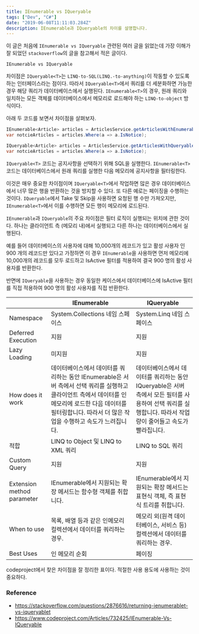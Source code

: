 ```yaml
---
title: IEnumerable vs IQueryable
tags: ["Dev", "C#"]
date: "2019-06-08T11:11:03.284Z"
description: IEnumerable과 IQueryable의 차이를 설명합니다.
---
```


이 글은 처음에 `IEnumerable vs IQueryable` 관련된 여러 글을 읽었는데 가장 이해가 잘 되었던 `stackoverflow`의 글을 참고해서 적은 글이다.

`IEnumerable vs IQueryable`

차이점은 `IQueryable<T>`는 `LINQ-to-SQL(LINQ.-to-anything)`이 작동할 수 있도록 하는 인터페이스라는 점이다. 따라서 `IQueryable<T>`에서 쿼리를 더 세분화하면 가능한 경우 해당 쿼리가 데이터베이스에서 실행된다.
`IEnumerable<T>`의 경우, 원래 쿼리와 일치하는 모든 객체를 데이터베이스에서 메모리로 로드해야 하는 `LINQ-to-object` 방식이다.

아래 두 코드를 보면서 차이점을 살펴보자.

```csharp
IEnumerable<Article> articles = ArticlesService.getArticlesWithEnumerable();
var notcieArticles = articles.Where(a => a.IsNotice);
```

```csharp
IQueryable<Article> articles = ArticlesService.getArticlesWithQueryable();
var notcieArticles = articles.Where(a => a.IsNotice);
```

`IQueryable<T>` 코드는 공지사항을 선택하기 위해 SQL을 실행한다. `IEnumerable<T>` 코드는 데이터베이스에서 원래 쿼리를 실행한 다음 메모리에 공지사항을 필터링한다.

이것은 매우 중요한 차이점이며 `IQueryable<T>`에서 작업하면 많은 경우 데이터베이스에서 너무 많은 행을 반환하는 것을 방지할 수 있다.
또 다른 예로는 페이징을 수행하는 것이다. `IQueryable`에서 Take 및 Skip을 사용하면 요청된 행 수만 가져오지만, `IEnumerable<T>`에서 이를 수행하면 모든 행이 메모리에 로드된다.

`IEnumerable`과 `IQueryable`의 주요 차이점은 필터 로직이 실행되는 위치에 관한 것이다. 하나는 클라이언트 측 (메모리 내)에서 실행되고 다른 하나는 데이터베이스에서 실행된다.

예를 들어 데이터베이스의 사용자에 대해 10,000개의 레코드가 있고 활성 사용자 인 900 개의 레코드만 있다고 가정하면 이 경우 `IEnumerable`을 사용하면 먼저 메모리에 10,000개의 레코드를 모두 로드하고 IsActive 필터를 적용하여 결국 900 명의 활성 사용자를 반환한다.

반면에 `IQueryable`을 사용하는 경우 동일한 케이스에서 데이터베이스에 IsActive 필터를 직접 적용하여 900 명의 활성 사용자를 직접 반환한다.

||IEnumerable|IQueryable|
|------|---|---|
|Namespace|System.Collections 네임 스페이스|System.Linq 네임 스페이스|
|Deferred Execution|지원|지원|
|Lazy Loading|미지원|지원|
|How does it work|데이터베이스에서 데이터를 쿼리하는 동안 IEnumerable은 서버 측에서 선택 쿼리를 실행하고 클라이언트 측에서 데이터를 인메모리에 로드한 다음 데이터를 필터링합니다. 따라서 더 많은 작업을 수행하고 속도가 느려집니다.|데이터베이스에서 데이터를 쿼리하는 동안 IQueryable은 서버 측에서 모든 필터를 사용하여 선택 쿼리를 실행합니다. 따라서 작업량이 줄어들고 속도가 빨라집니다.|
|적합|LINQ to Object 및 LINQ to XML 쿼리|LINQ to SQL 쿼리|
|Custom Query|지원|지원|
|Extension method parameter|IEnumerable에서 지원되는 확장 메서드는 함수형 객체를 취합니다.|IEnumerable에서 지원되는 확장 메서드는 표현식 객체, 즉 표현식 트리를 취합니다.|
|When to use|목록, 배열 등과 같은 인메모리 컬렉션에서 데이터를 쿼리하는 경우.|메모리 외(원격 데이터베이스, 서비스 등) 컬렉션에서 데이터를 쿼리하는 경우.|
|Best Uses|인 메모리 순회|페이징|

codeproject에서 찾은 차이점을 잘 정리한 표이다. 적절한 사용 용도에 사용하는 것이 중요하다.

### Reference
- https://stackoverflow.com/questions/2876616/returning-ienumerablet-vs-iqueryablet
- https://www.codeproject.com/Articles/732425/IEnumerable-Vs-IQueryable
